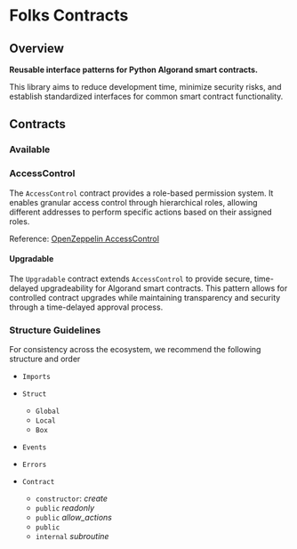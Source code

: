 # Folks Contracts

## Overview

**Reusable interface patterns for Python Algorand smart contracts.**

This library aims to reduce development time, minimize security risks, and establish standardized interfaces for common smart contract functionality.

## Contracts

### Available

### AccessControl

The `AccessControl` contract provides a role-based permission system. It enables granular access control through hierarchical roles, allowing different addresses to perform specific actions based on their assigned roles.

Reference: [OpenZeppelin AccessControl](https://github.com/OpenZeppelin/openzeppelin-contracts/blob/master/contracts/access/AccessControl.sol)

#### Upgradable

The `Upgradable` contract extends `AccessControl` to provide secure, time-delayed upgradeability for Algorand smart contracts. This pattern allows for controlled contract upgrades while maintaining transparency and security through a time-delayed approval process.

### Structure Guidelines

For consistency across the ecosystem, we recommend the following structure and order

- `Imports`
- `Struct`
  - `Global`
  - `Local`
  - `Box`
- `Events`
- `Errors`

- `Contract`
  - `constructor`: _create_
  - `public` _readonly_
  - `public` _allow_actions_
  - `public`
  - `internal` _subroutine_
